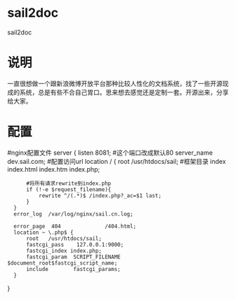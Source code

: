 # sail2doc
sail2doc

说明
====
一直很想做一个跟新浪微博开放平台那种比较人性化的文档系统，找了一些开源现成的系统，总是有些不合自己胃口。思来想去感觉还是定制一套。开源出来，分享给大家。

配置
====

  #nginx配置文件
  server {
      listen       8081;  #这个端口改成默认80
      server_name  dev.sail.com;  #配置访问url
      location / {
          root   /usr/htdocs/sail;   #框架目录
          index  index.html index.htm index.php;

          #将所有请求rewrite到index.php
          if (!-e $request_filename){
              rewrite ^/(.*)$ /index.php?_ac=$1 last;
          }
      }
      error_log  /var/log/nginx/sail.cn.log;

      error_page  404              /404.html;
      location ~ \.php$ {
          root   /usr/htdocs/sail;
          fastcgi_pass    127.0.0.1:9000;
          fastcgi_index index.php;
          fastcgi_param  SCRIPT_FILENAME  $document_root$fastcgi_script_name;
          include        fastcgi_params;
      }
  }
